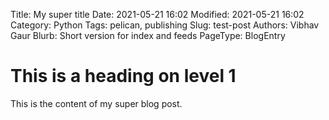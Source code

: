 Title: My super title
Date: 2021-05-21 16:02
Modified: 2021-05-21 16:02
Category: Python
Tags: pelican, publishing
Slug: test-post 
Authors: Vibhav Gaur 
Blurb: Short version for index and feeds
PageType: BlogEntry

# This is a heading on level 1
This is the content of my super blog post.
